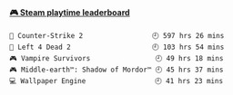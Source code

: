 <!--
**1nspir3d/1nspir3d** is a ✨ _special_ ✨ repository because its `README.md` (this file) appears on your GitHub profile.

Here are some ideas to get you started:

- 🔭 I’m currently working on ...
- 🌱 I’m currently learning ...
- 👯 I’m looking to collaborate on ...
- 🤔 I’m looking for help with ...
- 💬 Ask me about ...
- 📫 How to reach me: ...
- 😄 Pronouns: ...
- ⚡ Fun fact: ...
-->
<!-- steam-box start -->
#### <a href="https://gist.github.com/8e28347b515906c767b28b5d4f858e9f" target="_blank">🎮 Steam playtime leaderboard</a>
```text
🔫 Counter-Strike 2                 🕘 597 hrs 26 mins
🧟 Left 4 Dead 2                    🕘 103 hrs 54 mins
🎮 Vampire Survivors                🕘 49 hrs 18 mins
🎮 Middle-earth™: Shadow of Mordor™ 🕘 45 hrs 37 mins
💻 Wallpaper Engine                 🕘 41 hrs 23 mins
```
<!-- Powered by https://github.com/YouEclipse/steam-box . -->
<!-- steam-box end -->

